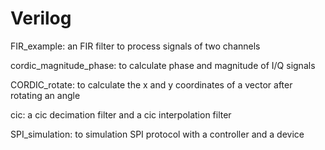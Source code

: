 # Verilog

FIR_example: 
an FIR filter to process signals of two channels

cordic_magnitude_phase: 
to calculate phase and magnitude of I/Q signals

CORDIC_rotate:
to calculate the x and y coordinates of a vector after rotating an angle

cic: 
a cic decimation filter and a cic interpolation filter

SPI_simulation:
to simulation SPI protocol with a controller and a device

